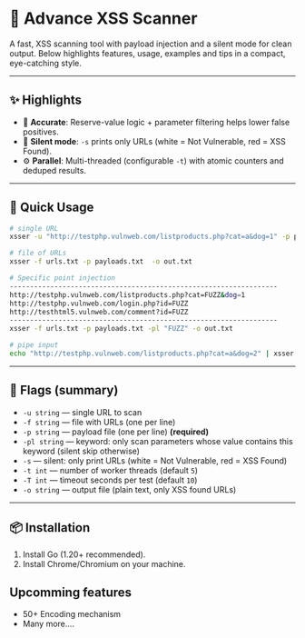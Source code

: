 # 🚀 Advance XSS Scanner

A fast, XSS scanning tool with payload injection and a silent mode for clean output. Below highlights features, usage, examples and tips in a compact, eye-catching style.

---

## ✨ Highlights

* 🔬 **Accurate**: Reserve-value logic + parameter filtering helps lower false positives.
* 🤫 **Silent mode**: `-s` prints only URLs (white = Not Vulnerable, red = XSS Found).
* ⚙️ **Parallel**: Multi-threaded (configurable `-t`) with atomic counters and deduped results.

---

## 🚩 Quick Usage

```bash
# single URL
xsser -u "http://testphp.vulnweb.com/listproducts.php?cat=a&dog=1" -p payloads.txt -o out.txt

# file of URLs
xsser -f urls.txt -p payloads.txt  -o out.txt

# Specific point injection
------------------------------------------------------------------
http://testphp.vulnweb.com/listproducts.php?cat=FUZZ&dog=1
http://testphp.vulnweb.com/login.php?id=FUZZ
http://testhtml5.vulnweb.com/comment?id=FUZZ
------------------------------------------------------------------
xsser -f urls.txt -p payloads.txt -pl "FUZZ" -o out.txt

# pipe input
echo "http://testphp.vulnweb.com/listproducts.php?cat=a&dog=2" | xsser -p payloads.txt -s
```

---

## 🧭 Flags (summary)

* `-u string` — single URL to scan
* `-f string` — file with URLs (one per line)
* `-p string` — payload file (one per line) **(required)**
* `-pl string` — keyword: only scan parameters whose value contains this keyword (silent skip otherwise)
* `-s` — silent: only print URLs (white = Not Vulnerable, red = XSS Found)
* `-t int` — number of worker threads (default `5`)
* `-T int` — timeout seconds per test (default `10`)
* `-o string` — output file (plain text, only XSS found URLs)

---

## 📦 Installation

1. Install Go (1.20+ recommended).
2. Install Chrome/Chromium on your machine.

## Upcomming features

* 50+ Encoding mechanism
* Many more....